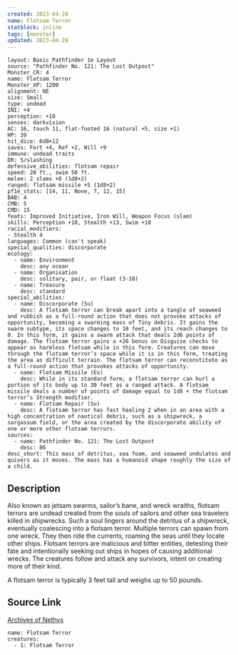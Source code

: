 ```yaml
---
created: 2023-04-28
name: Flotsam Terror
statblock: inline
tags: [monster]
updated: 2023-04-28
---
```

```statblock
layout: Basic Pathfinder 1e Layout
source: "Pathfinder No. 121: The Lost Outpost"
Monster_CR: 4
name: Flotsam Terror
Monster_XP: 1200
alignment: NE
size: Small
type: undead
INI: +4
perception: +10
senses: darkvision
AC: 16, touch 11, flat-footed 16 (natural +5, size +1)
HP: 39
hit_dice: 6d8+12
saves: Fort +4, Ref +2, Will +9
immune: undead traits
DR: 5/slashing
defensive_abilities: flotsam repair
speed: 20 ft., swim 50 ft.
melee: 2 slams +8 (1d8+2)
ranged: flotsam missile +5 (1d8+2)
pf1e_stats: [14, 11, None, 7, 12, 15]
BAB: 4
CMB: 5
CMD: 15
feats: Improved Initiative, Iron Will, Weapon Focus (slam)
skills: Perception +10, Stealth +13, Swim +10
racial_modifiers:
- Stealth 4
languages: Common (can't speak)
special_qualities: discorporate
ecology:
  - name: Environment
    desc: any ocean
  - name: Organisation
    desc: solitary, pair, or float (3-10)
  - name: Treasure
    desc: standard
special_abilities:
  - name: Discorporate (Su)
    desc: A flotsam terror can break apart into a tangle of seaweed and rubbish as a full-round action that does not provoke attacks of opportunity, becoming a swarming mass of Tiny debris. It gains the swarm subtype, its space changes to 10 feet, and its reach changes to 0. In this form, it gains a swarm attack that deals 2d6 points of damage. The flotsam terror gains a +20 bonus on Disguise checks to appear as harmless flotsam while in this form. Creatures can move through the flotsam terror’s space while it is in this form, treating the area as difficult terrain. The flotsam terror can reconstitute as a full-round action that provokes attacks of opportunity.
  - name: Flotsam Missile (Ex)
    desc: While in its standard form, a flotsam terror can hurl a portion of its body up to 30 feet as a ranged attack. A flotsam missile deals a number of points of damage equal to 1d8 + the flotsam terror’s Strength modifier.
  - name: Flotsam Repair (Su)
    desc: A flotsam terror has fast healing 2 when in an area with a high concentration of nautical debris, such as a shipwreck, a sargassum field, or the area created by the discorporate ability of one or more other flotsam terrors.
sources:
  - name: Pathfinder No. 121: The Lost Outpost
    desc: 86
desc_short: This mass of detritus, sea foam, and seaweed undulates and quivers as it moves. The mass has a humanoid shape roughly the size of a child.
```
## Description
Also known as jetsam swarms, sailor’s bane, and wreck wraiths, flotsam terrors are undead created from the souls of sailors and other sea travelers killed in shipwrecks. Such a soul lingers around the detritus of a shipwreck, eventually coalescing into a flotsam terror. Multiple terrors can spawn from one wreck. They then ride the currents, roaming the seas until they locate other ships. Flotsam terrors are malicious and bitter entities, detesting their fate and intentionally seeking out ships in hopes of causing additional wrecks. The creatures follow and attack any survivors, intent on creating more of their kind.

 A flotsam terror is typically 3 feet tall and weighs up to 50 pounds. 
## Source Link
[Archives of Nethys](https://aonprd.com/MonsterDisplay.aspx?ItemName=Flotsam%20Terror)
```encounter-table
name: Flotsam Terror
creatures:
  - 1: Flotsam Terror
```
